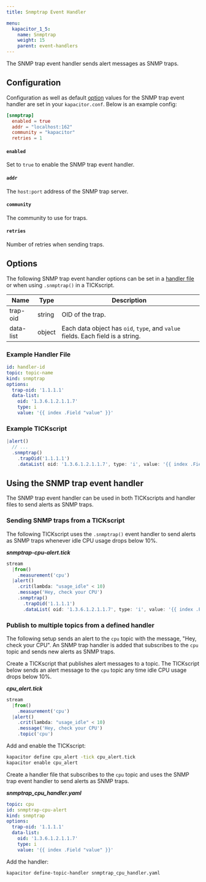 ```yaml
---
title: Snmptrap Event Handler

menu:
  kapacitor_1_5:
    name: Snmptrap
    weight: 15
    parent: event-handlers
---
```


The SNMP trap event handler sends alert messages as SNMP traps.

## Configuration
Configuration as well as default [option](#options) values for the SNMP trap event handler are set in your `kapacitor.conf`.
Below is an example config:

```toml
[snmptrap]
  enabled = true
  addr = "localhost:162"
  community = "kapacitor"
  retries = 1
```

#### `enabled`
Set to `true` to enable the SNMP trap event handler.

#### `addr`
The `host:port` address of the SNMP trap server.

#### `community`
The community to use for traps.

#### `retries`
Number of retries when sending traps.


## Options
The following SNMP trap event handler options can be set in a [handler file](/kapacitor/v1.5/event_handlers/#handler-file) or when using `.snmptrap()` in a TICKscript.

| Name      | Type   | Description                                                                     |
| ----      | ----   | -----------                                                                     |
| trap-oid  | string | OID of the trap.                                                                |
| data-list | object | Each data object has `oid`, `type`, and `value` fields. Each field is a string. |

### Example Handler File
```yaml
id: handler-id
topic: topic-name
kind: snmptrap
options:
  trap-oid: '1.1.1.1'
  data-list:
    oid: '1.3.6.1.2.1.1.7'
    type: i
    value: '{{ index .Field "value" }}'
```

### Example TICKscript
```js
|alert()
  // ...
  .snmptrap()
    .trapOid('1.1.1.1')
    .dataList( oid: '1.3.6.1.2.1.1.7', type: 'i', value: '{{ index .Field "value" }}' )
```

## Using the SNMP trap event handler
The SNMP trap event handler can be used in both TICKscripts and handler files to send alerts as SNMP traps.

### Sending SNMP traps from a TICKscript

The following TICKscript uses the `.snmptrap()` event handler to send alerts as SNMP traps whenever idle CPU usage drops below 10%.

_**snmptrap-cpu-alert.tick**_  
```js
stream
  |from()
    .measurement('cpu')
  |alert()
    .crit(lambda: "usage_idle" < 10)
    .message('Hey, check your CPU')
    .snmptrap()
      .trapOid('1.1.1.1')
      .dataList( oid: '1.3.6.1.2.1.1.7', type: 'i', value: '{{ index .Field "value" }}' )
```

### Publish to multiple topics from a defined handler

The following setup sends an alert to the `cpu` topic with the message, "Hey, check your CPU". An SNMP trap handler is added that subscribes to the `cpu` topic and sends new alerts as SNMP traps.

Create a TICKscript that publishes alert messages to a topic.
The TICKscript below sends an alert message to the `cpu` topic any time idle CPU usage drops below 10%.

_**cpu\_alert.tick**_
```js
stream
  |from()
    .measurement('cpu')
  |alert()
    .crit(lambda: "usage_idle" < 10)
    .message('Hey, check your CPU')
    .topic('cpu')
```

Add and enable the TICKscript:

```bash
kapacitor define cpu_alert -tick cpu_alert.tick
kapacitor enable cpu_alert
```

Create a handler file that subscribes to the `cpu` topic and uses the SNMP trap event handler to send alerts as SNMP traps.

_**snmptrap\_cpu\_handler.yaml**_
```yaml
topic: cpu
id: snmptrap-cpu-alert
kind: snmptrap
options:
  trap-oid: '1.1.1.1'
  data-list:
    oid: '1.3.6.1.2.1.1.7'
    type: i
    value: '{{ index .Field "value" }}'
```

Add the handler:

```bash
kapacitor define-topic-handler snmptrap_cpu_handler.yaml
```
